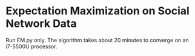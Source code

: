 # Expectation Maximization on Social Network Data
Run EM.py only.
The algorithm takes about 20 minutes to converge on an i7-5500U processor.
